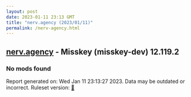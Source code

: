 ```yaml
---
layout: post
date: 2023-01-11 23:13 GMT
title: "nerv.agency (2023/01/11)"
permalink: /nerv-agency.html
---
```



## [nerv.agency](https://nerv.agency) - Misskey (misskey-dev) 12.119.2

### No mods found

Report generated on: Wed Jan 11 23:13:27 2023. Data may be outdated or incorrect.
Ruleset version: [🧁](/version-cupcake)
